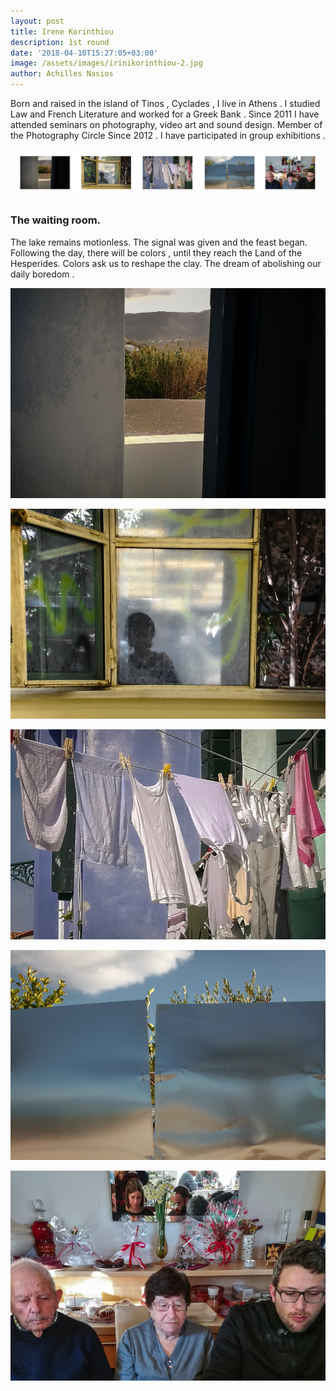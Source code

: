 ```yaml
---
layout: post
title: Irene Korinthiou
description: 1st round
date: '2018-04-10T15:27:05+03:00'
image: /assets/images/irinikorinthiou-2.jpg
author: Achilles Nasios
---
```

Born and raised in the island of Tinos , Cyclades , I live in Athens . I studied Law and French Literature and worked for a Greek Bank .   Since  2011  I have  attended  seminars  on photography,  video art and sound design. Member of the Photography Circle Since 2012 . I have  participated  in  group exhibitions . 

![null](/assets/images/korinthiou-pres-1.jpg#full)

### The waiting room.

The lake remains  motionless.  The signal was given and the feast began. Following the day, there will be colors  , until they reach the Land of  the Hesperides. Colors ask us to reshape the clay. The dream of  abolishing  our daily boredom .

![null](/assets/images/irinikorinthiou-1.jpg)

![null](/assets/images/irinikorinthiou-2.jpg)

![null](/assets/images/irinikorinthiou-3.jpg)

![null](/assets/images/irinikorinthiou-4.jpg)

![null](/assets/images/irinikorinthiou-5.jpg)
